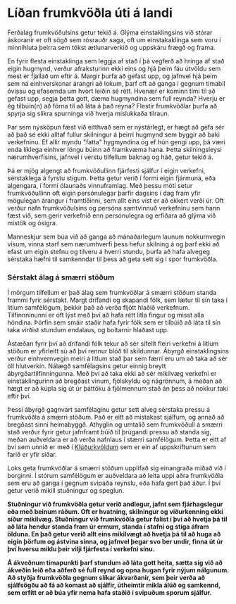 # Líðan frumkvöðla úti á landi

Ferðalag frumkvöðulsins getur tekið á. Glýma einstaklingsins við stórar áskoranir er oft sögð sem rósrauðr saga, oft um einstakaklinga sem voru í minnihluta þeirra sem tókst ætlunarverkið og uppskáru frægð og frama.

En fyrir flesta einstaklinga sem leggja af stað í þá vegferð að hringa af stað eigin hugmynd, verður afraksturinn ekki eins og hjá þeim fáu útvöldu sem mest er fjallað um eftir á. Margir þurfa að gefast upp, og jafnvel hjá þeim sem ná einhverskonar árangri að lokum, þarf oft að ganga í gegnum tímabil óvissu og efasemda um hvort leiðin sé rétt. Hvenær er kominn tími til að gefast upp, segja þetta gott, dæma hugmyndina sem full reynda? Hverju er ég tilbúin(n) að fórna til að láta á það reyna? Flestir frumkvöðlar þurfa að spyrja sig slíkra spurninga við hverja mislukkaða tilraun. 

Þar sem nýsköpun fæst við eitthvað sem er nýstárlegt, er hægt að gefa sér að það sé ekki alltaf fullur skilningur á þeirri hugmynd sem byggir að baki verkefninu. Ef allir myndu "fatta" hygmyndina og ef hún gengi upp, þá væri enda líklega einhver löngu búinn að framkvæma hana. Þetta skilningsleysi nærumhverfisins, jafnvel í verstu tilfellum baknag og háð, getur tekið á.

Þá er mjög algengt að frumkvöðullinn fjárfesti sjálfur í eigin verkefni, sérstaklega á fyrstu stigum. Þetta getur verið í formi eigin fjármuna, eða algengara, í formi ólaunaðs vinnuframlag. Með þessu móti setur frumkvöðullinn oft eigin persónulegar þarfir dagsins í dag fram yfir mögulegan árangur í framtíðinni, sem allt eins víst er að ekkert verði úr. Oft verður nafn frumkvöðulsins og persóna samtvinnuð verkefninu sem hann fæst við, sem gerir verkefnið enn persónulegra og erfiðara að glýma við mistök og ósigra.

Manneskjur sem búa við að ganga að mánaðarlegum launum nokkurnvegin vísum, vinna starf sem nærumhverfi þess hefur skilning á og þarf ekki að efast um eigin stefnu og tilveru á hverri stundu, þurfa að hafa alvegeg sérstaka hæfni til samkenndar til þess að geta sett sig í spor frumkvöðla.

### Sérstakt álag á smærri stöðum

Í mörgum tilfellum er það álag sem frumkvöðlar á smærri stöðum standa frammi fyrir sérstakt. Margt drífandi og skapandi fólk, sem lætur til sín taka í litlum samfélögum, þekkir það að verða fljótt hlaðið verkefnum. Tilfinnninunni er oft lýst með því að hafa rétt litla fingur og misst alla höndina. Þörfin sem smáir staðir hafa fyrir fólk sem er tilbúið að láta til sín taka virðist stundum endalaus, og boltarnir hlaðast upp.

Ástæðan fyrir því að drífandi fólk tekur að sér sífellt fleiri verkefni á litlum stöðum er yfirleitt sú að því rennur blóð til skildunnar. Ábyrgð einstaklingsins verður einhvernvegin meiri á litlum stað þar sem færri eru um að taka að sér öll hlutverkin. Nálægð samfélagsins getur einnig breytt ábyrgðartilfinningunna. Með því að taka ekki að sér mikilvæg verkefni er einstaklingurinn að bregðast vinum, fjölskyldu og nágrönnum, á meðan að hægt er að kúpla sig út úr þáttöku á fjölmennum stað án þess að nokkur taki eftir því.

Þessi ábyrgð gagnvart samfélaginu getur sett alveg sérstaka pressu á frumkvöðla á smærri stöðum. Það er eitt að mistakast sjálfum, og annað að bregðast sinni heimabyggð. Athyglin og umtalið sem frumkvöðull á smærri stað verður fyrir getur jafnframt búið til þrúgandi pressu að standa sig, meðan auðveldara er að verða nafnlaus í stærri samfélögum. Þetta er eitt af því sem unnið er með í [Klúðurkvöldum](/uppskriftir/kludurkvold) sem er ein af uppskriftunum sem farið er yfir síðar.

Loks geta frumkvöðlar á smærri stöðum upplifað sig einangraða miðað við í borginni. Í stórum samfélögum er auðveldara að leita uppi aðra frumkvöðla sem eru að ganga í gegnum svipaða reynslu, eða hafa gert það áður. Í því getur verið mikill stuðningur og speglun.

**Stuðningur við frumkvöðla getur verið andlegur, jafnt sem fjárhagslegur eða með beinum ráðum. Oft er hvatning, skilningur og viðurkenning ekki síður mikilvæg. Stuðningur við frumkvöðla getur falist í því að hvetja þá til að láta hendur standa fram úr ermum, standa í stafni og stíga áfram ölduna. En það getur verið allt eins mikilvægt að hvetja þá til að huga að eigin þörfum og ástvina sinna, og jafnvel þegar svo ber undir, finna út úr því hversu miklu þeir vilji fjárfesta í verkefni sínu.**

**Á ákveðnum tímapunkti þarf stundum að láta gott heita, sætta sig við að ákveðin leið eða aðferð sé full reynd og opna hugan fyrir nýjum nálgunum. Að styðja frumkvöðla gegnum slíkar ákvarðanir, sem þeir verða að sjálfsögðu að fá að komast að sjálfir, útheimtir mikla álúð og samkennd, sem erfitt er að búa yfir nema hafa staðið í svipuðum sporum sjálfur.**